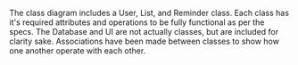 The class diagram includes a User, List, and Reminder class. Each class has it's required attributes and operations to be fully functional as per the specs. The Database and UI are not actually classes, but are included for clarity sake. Associations have been made between classes to show how one another operate with each other.
